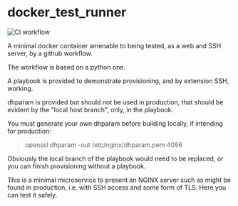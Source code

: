 # docker_test_runner

![CI workflow](https://github.com/ployt0/docker_test_runner/actions/workflows/CI.yml/badge.svg)

A minimal docker container amenable to being tested, as a web and SSH server, by a github workflow.

The workflow is based on a python one.

A playbook is provided to demonstrate provisioning, and by extension SSH, working.

dhparam is provided but should not be used in production, that should be evident by the "local host branch", only, in the playbook.

You must generate your own dhparam before building locally, if intending for production:

> openssl dhparam -out /etc/nginx/dhparam.pem 4096

Obviously the local branch of the playbook would need to be replaced, or you can finish provisioning without a playbook.

This is a minimal microservice to present an NGINX server such as might be found in production, i.e. with SSH access and some form of TLS. Here you can test it safely.
